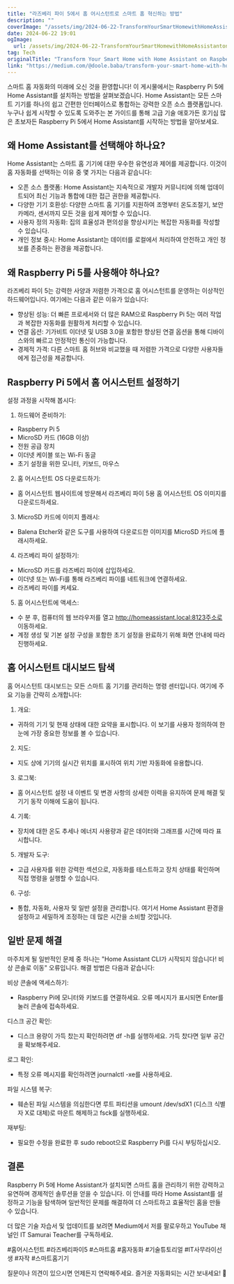 ```yaml
---
title: "라즈베리 파이 5에서 홈 어시스턴트로 스마트 홈 혁신하는 방법"
description: ""
coverImage: "/assets/img/2024-06-22-TransformYourSmartHomewithHomeAssistantonRaspberryPi5_0.png"
date: 2024-06-22 19:01
ogImage: 
  url: /assets/img/2024-06-22-TransformYourSmartHomewithHomeAssistantonRaspberryPi5_0.png
tag: Tech
originalTitle: "Transform Your Smart Home with Home Assistant on Raspberry Pi 5"
link: "https://medium.com/@doole.baba/transform-your-smart-home-with-home-assistant-on-raspberry-pi-5-aefb324755f8"
---
```



스마트 홈 자동화의 미래에 오신 것을 환영합니다! 이 게시물에서는 Raspberry Pi 5에 Home Assistant를 설치하는 방법을 살펴보겠습니다. Home Assistant는 모든 스마트 기기를 하나의 쉽고 간편한 인터페이스로 통합하는 강력한 오픈 소스 플랫폼입니다. 누구나 쉽게 시작할 수 있도록 도와주는 본 가이드를 통해 고급 기술 애호가든 호기심 많은 초보자든 Raspberry Pi 5에서 Home Assistant를 시작하는 방법을 알아보세요.

## 왜 Home Assistant를 선택해야 하나요?

Home Assistant는 스마트 홈 기기에 대한 우수한 유연성과 제어를 제공합니다. 이것이 홈 자동화를 선택하는 이유 중 몇 가지는 다음과 같습니다:

- 오픈 소스 플랫폼: Home Assistant는 지속적으로 개발자 커뮤니티에 의해 업데이트되어 최신 기능과 통합에 대한 접근 권한을 제공합니다.
- 다양한 기기 호환성: 다양한 스마트 홈 기기를 지원하여 조명부터 온도조절기, 보안 카메라, 센서까지 모든 것을 쉽게 제어할 수 있습니다.
- 사용자 정의 자동화: 집의 효율성과 편의성을 향상시키는 복잡한 자동화를 작성할 수 있습니다.
- 개인 정보 중시: Home Assistant는 데이터를 로컬에서 처리하여 안전하고 개인 정보를 존중하는 환경을 제공합니다.

<div class="content-ad"></div>

## 왜 Raspberry Pi 5를 사용해야 하나요?

라즈베리 파이 5는 강력한 사양과 저렴한 가격으로 홈 어시스턴트를 운영하는 이상적인 하드웨어입니다. 여기에는 다음과 같은 이유가 있습니다:

- 향상된 성능: 더 빠른 프로세서와 더 많은 RAM으로 Raspberry Pi 5는 여러 작업과 복잡한 자동화를 원활하게 처리할 수 있습니다.
- 연결 옵션: 기가비트 이더넷 및 USB 3.0을 포함한 향상된 연결 옵션을 통해 디바이스와의 빠르고 안정적인 통신이 가능합니다.
- 경제적 가격: 다른 스마트 홈 허브와 비교했을 때 저렴한 가격으로 다양한 사용자들에게 접근성을 제공합니다.

## Raspberry Pi 5에서 홈 어시스턴트 설정하기

<div class="content-ad"></div>

설정 과정을 시작해 봅시다:

1. 하드웨어 준비하기:

- Raspberry Pi 5
- MicroSD 카드 (16GB 이상)
- 전원 공급 장치
- 이더넷 케이블 또는 Wi-Fi 동글
- 초기 설정을 위한 모니터, 키보드, 마우스

2. 홈 어시스턴트 OS 다운로드하기:

<div class="content-ad"></div>

- 홈 어시스턴트 웹사이트에 방문해서 라즈베리 파이 5용 홈 어시스턴트 OS 이미지를 다운로드하세요.

3. MicroSD 카드에 이미지 플래시:

- Balena Etcher와 같은 도구를 사용하여 다운로드한 이미지를 MicroSD 카드에 플래시하세요.

4. 라즈베리 파이 설정하기:

<div class="content-ad"></div>

- MicroSD 카드를 라즈베리 파이에 삽입하세요.
- 이더넷 또는 Wi-Fi를 통해 라즈베리 파이를 네트워크에 연결하세요.
- 라즈베리 파이를 켜세요.

5. 홈 어시스턴트에 액세스:

- 수 분 후, 컴퓨터의 웹 브라우저를 열고 http://homeassistant.local:8123주소로 이동하세요.
- 계정 생성 및 기본 설정 구성을 포함한 초기 설정을 완료하기 위해 화면 안내에 따라 진행하세요.

## 홈 어시스턴트 대시보드 탐색

<div class="content-ad"></div>

홈 어시스턴트 대시보드는 모든 스마트 홈 기기를 관리하는 명령 센터입니다. 여기에 주요 기능을 간략히 소개합니다:

1. 개요:

- 귀하의 기기 및 현재 상태에 대한 요약을 표시합니다. 이 보기를 사용자 정의하여 한눈에 가장 중요한 정보를 볼 수 있습니다.

2. 지도:

<div class="content-ad"></div>

- 지도 상에 기기의 실시간 위치를 표시하여 위치 기반 자동화에 유용합니다.

3. 로그북:

- 홈 어시스턴트 설정 내 이벤트 및 변경 사항의 상세한 이력을 유지하여 문제 해결 및 기기 동작 이해에 도움이 됩니다.

4. 기록:

<div class="content-ad"></div>

- 장치에 대한 온도 추세나 에너지 사용량과 같은 데이터와 그래프를 시간에 따라 표시합니다.

5. 개발자 도구:

- 고급 사용자를 위한 강력한 섹션으로, 자동화를 테스트하고 장치 상태를 확인하며 직접 명령을 실행할 수 있습니다.

6. 구성:

<div class="content-ad"></div>

- 통합, 자동화, 사용자 및 일반 설정을 관리합니다. 여기서 Home Assistant 환경을 설정하고 세밀하게 조정하는 데 많은 시간을 소비할 것입니다.

## 일반 문제 해결

마주치게 될 일반적인 문제 중 하나는 "Home Assistant CLI가 시작되지 않습니다! 비상 콘솔로 이동" 오류입니다. 해결 방법은 다음과 같습니다:

비상 콘솔에 액세스하기:

<div class="content-ad"></div>

- Raspberry Pi에 모니터와 키보드를 연결하세요. 오류 메시지가 표시되면 Enter를 눌러 콘솔에 접속하세요.

디스크 공간 확인:

- 디스크 용량이 가득 찼는지 확인하려면 df -h를 실행하세요. 가득 찼다면 일부 공간을 확보해주세요.

로그 확인:

<div class="content-ad"></div>

- 특정 오류 메시지를 확인하려면 journalctl -xe를 사용하세요.

파일 시스템 복구:

- 훼손된 파일 시스템을 의심한다면 루트 파티션을 umount /dev/sdX1 (디스크 식별자 X로 대체)로 마운트 해제하고 fsck를 실행하세요.

재부팅:

<div class="content-ad"></div>

- 필요한 수정을 완료한 후 sudo reboot으로 Raspberry Pi를 다시 부팅하십시오.

## 결론

Raspberry Pi 5에 Home Assistant가 설치되면 스마트 홈을 관리하기 위한 강력하고 유연하며 경제적인 솔루션을 얻을 수 있습니다. 이 안내를 따라 Home Assistant를 설정하고 기능을 탐색하며 일반적인 문제를 해결하여 더 스마트하고 효율적인 홈을 만들 수 있습니다.

더 많은 기술 자습서 및 업데이트를 보려면 Medium에서 저를 팔로우하고 YouTube 채널인 IT Samurai Teacher를 구독하세요.

<div class="content-ad"></div>

#홈어시스턴트 #라즈베리파이5 #스마트홈 #홈자동화 #기술튜토리얼 #IT사무라이선생 #자작 #스마트홈기기

질문이나 의견이 있으시면 언제든지 연락해주세요. 즐거운 자동화되는 시간 보내세요! 🚀